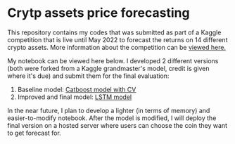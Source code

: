 # Crytp assets price forecasting
This repository contains my codes that was submitted as part of a Kaggle competition that is live until May 2022 to forecast the returns on 14 different crypto assets. More information about the competition can be [viewed here.](https://www.kaggle.com/c/g-research-crypto-forecasting)

My notebook can be viewed here below. I developed 2 different versions (both were forked from a Kaggle grandmaster's model, credit is given where it's due) and submit them for the final evaluation: 
1. Baseline model: [Catboost model with CV](https://www.kaggle.com/lamtrinh259/g-research-catboost-model-cv)
2. Improved and final model: [LSTM model](https://www.kaggle.com/lamtrinh259/g-research-crypto-lstm)

In the near future, I plan to develop a lighter (in terms of memory) and easier-to-modify notebook. After the model is modified, I will deploy the final version on a hosted server where users can choose the coin they want to get forecast for.
